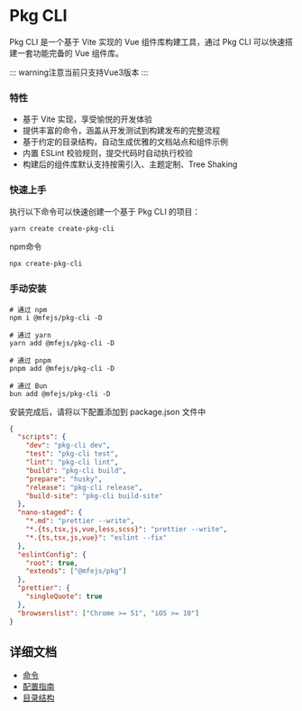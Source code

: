 # Pkg CLI

Pkg CLI 是一个基于 Vite 实现的 Vue 组件库构建工具，通过 Pkg CLI 可以快速搭建一套功能完备的 Vue 组件库。

::: warning注意当前只支持Vue3版本 :::

### 特性

- 基于 Vite 实现，享受愉悦的开发体验
- 提供丰富的命令，涵盖从开发测试到构建发布的完整流程
- 基于约定的目录结构，自动生成优雅的文档站点和组件示例
- 内置 ESLint 校验规则，提交代码时自动执行校验
- 构建后的组件库默认支持按需引入、主题定制、Tree Shaking

### 快速上手

执行以下命令可以快速创建一个基于 Pkg CLI 的项目：

```bash
yarn create create-pkg-cli
```

npm命令

```bash
npx create-pkg-cli
```

### 手动安装

```shell
# 通过 npm
npm i @mfejs/pkg-cli -D

# 通过 yarn
yarn add @mfejs/pkg-cli -D

# 通过 pnpm
pnpm add @mfejs/pkg-cli -D

# 通过 Bun
bun add @mfejs/pkg-cli -D
```

安装完成后，请将以下配置添加到 package.json 文件中

```json
{
  "scripts": {
    "dev": "pkg-cli dev",
    "test": "pkg-cli test",
    "lint": "pkg-cli lint",
    "build": "pkg-cli build",
    "prepare": "husky",
    "release": "pkg-cli release",
    "build-site": "pkg-cli build-site"
  },
  "nano-staged": {
    "*.md": "prettier --write",
    "*.{ts,tsx,js,vue,less,scss}": "prettier --write",
    "*.{ts,tsx,js,vue}": "eslint --fix"
  },
  "eslintConfig": {
    "root": true,
    "extends": ["@mfejs/pkg"]
  },
  "prettier": {
    "singleQuote": true
  },
  "browserslist": ["Chrome >= 51", "iOS >= 10"]
}
```

## 详细文档

- [命令](/commands.md)
- [配置指南](/config.md)
- [目录结构](/directory.md)
